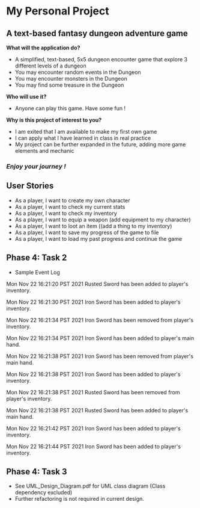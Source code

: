# My Personal Project

## A text-based fantasy dungeon adventure game

**What will the application do?**

- A simplified, text-based, 5x5 dungeon encounter game that explore 3 different levels of a dungeon
- You may encounter random events in the Dungeon
- You may encounter monsters in the Dungeon
- You may find some treasure in the Dungeon
  
**Who will use it?**

- Anyone can play this game. Have some fun !

**Why is this project of interest to you?**

- I am exited that I am available to make my first own game
- I can apply what I have learned in class in real practice
- My project can be further expanded in the future, adding more game elements and mechanic

### ***Enjoy your journey !*** 

## User Stories 

- As a player, I want to create my own character
- As a player, I want to check my current stats
- As a player, I want to check my inventory
- As a player, I want to equip a weapon (add equipment to my character)
- As a player, I want to loot an item ((add a thing to my inventory)
- As a player, I want to save my progress of the game to file
- As a player, I want to load my past progress and continue the game

## Phase 4: Task 2
- Sample Event Log

Mon Nov 22 16:21:20 PST 2021 
Rusted Sword has been added to player's inventory.


Mon Nov 22 16:21:30 PST 2021
Iron Sword has been added to player's inventory.


Mon Nov 22 16:21:34 PST 2021
Iron Sword has been removed from player's inventory.


Mon Nov 22 16:21:34 PST 2021
Iron Sword has been added to player's main hand.


Mon Nov 22 16:21:38 PST 2021
Iron Sword has been removed from player's main hand.


Mon Nov 22 16:21:38 PST 2021
Iron Sword has been added to player's inventory.


Mon Nov 22 16:21:38 PST 2021
Rusted Sword has been removed from player's inventory.


Mon Nov 22 16:21:38 PST 2021
Rusted Sword has been added to player's main hand.


Mon Nov 22 16:21:42 PST 2021
Iron Sword has been added to player's inventory.


Mon Nov 22 16:21:44 PST 2021
Iron Sword has been added to player's inventory.

## Phase 4: Task 3

- See UML_Design_Diagram.pdf for UML class diagram (Class dependency excluded)
- Further refactoring is not required in current design.
